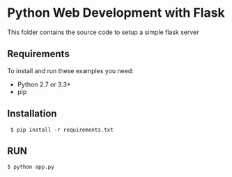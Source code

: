 Python Web Development with Flask
=================================

This folder contains the source code to setup a simple flask server

Requirements
------------

To install and run these examples you need:

- Python 2.7 or 3.3+
- pip

Installation
------------
     $ pip install -r requirements.txt

RUN
------------
    $ python app.py